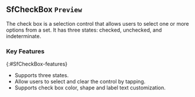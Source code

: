 ## SfCheckBox `Preview`

The check box is a selection control that allows users to select one or more options from a set. It has three states: checked, unchecked, and indeterminate.

### Key Features
{:#SfCheckBox-features}
 * Supports three states. 
 * Allow users to select and clear the control by tapping. 
 * Supports check box color, shape and label text customization.